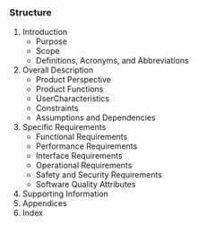 ### Structure
1. Introduction
   - Purpose
   - Scope
   - Definitions, Acronyms, and Abbreviations
2. Overall Description
   - Product Perspective
   - Product Functions
   - UserCharacteristics
   - Constraints
   - Assumptions and Dependencies
3. Specific Requirements
   - Functional Requirements
   - Performance Requirements
   - Interface Requirements
   - Operational Requirements
   - Safety and Security Requirements
   - Software Quality Attributes
 4. Supporting Information
 5. Appendices
 6. Index